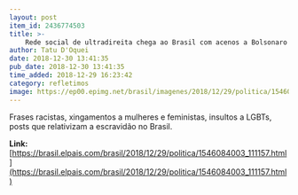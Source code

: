 ```yaml
---
layout: post
item_id: 2436774503
title: >-
    Rede social de ultradireita chega ao Brasil com acenos a Bolsonaro
author: Tatu D'Oquei
date: 2018-12-30 13:41:35
pub_date: 2018-12-30 13:41:35
time_added: 2018-12-29 16:23:42
category: refletimos
image: https://ep00.epimg.net/brasil/imagenes/2018/12/29/politica/1546084003_111157_1546084291_rrss_normal.jpg
---
```


Frases racistas, xingamentos a mulheres e feministas, insultos a LGBTs, posts que relativizam a escravidão no Brasil.

**Link:** [https://brasil.elpais.com/brasil/2018/12/29/politica/1546084003_111157.html](https://brasil.elpais.com/brasil/2018/12/29/politica/1546084003_111157.html)

